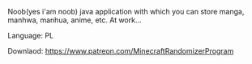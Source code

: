 Noob(yes i'am noob) java application with which you can store manga, manhwa, manhua, anime, etc. At work...

Language: PL

Downlaod: https://www.patreon.com/MinecraftRandomizerProgram
